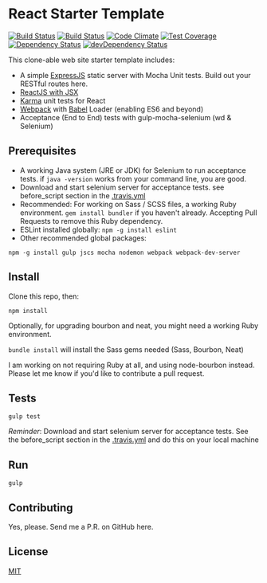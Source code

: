 # React Starter Template

[![Build Status](https://api.shippable.com/projects/55078e185ab6cc13529dea4d/badge?branchName=master)](https://app.shippable.com/projects/55078e185ab6cc13529dea4d/builds/latest)
[![Build Status](https://travis-ci.org/UWFosterIT/react-starter.svg?branch=master)](https://travis-ci.org/UWFosterIT/react-starter)
[![Code Climate](https://codeclimate.com/github/UWFosterIT/react-starter/badges/gpa.svg)](https://codeclimate.com/github/UWFosterIT/react-starter)
[![Test Coverage](https://codeclimate.com/github/UWFosterIT/react-starter/badges/coverage.svg)](https://codeclimate.com/github/UWFosterIT/react-starter)
[![Dependency Status](https://david-dm.org/UWFosterIT/react-starter.svg)](https://david-dm.org/UWFosterIT/react-starter)
[![devDependency Status](https://david-dm.org/UWFosterIT/react-starter/dev-status.svg)](https://david-dm.org/UWFosterIT/react-starter#info=devDependencies)

This clone-able web site starter template includes:
  - A simple [ExpressJS](http://expressjs.com) static server with Mocha Unit tests. Build out your
  RESTful routes here.
  - [ReactJS with JSX](http://facebook.github.io/react/)
  - [Karma](http://karma-runner.github.io/0.12/index.html) unit tests for React
  - [Webpack](http://webpack.github.io) with [Babel](https://babeljs.io) Loader
   (enabling ES6 and beyond)
  - Acceptance (End to End) tests with gulp-mocha-selenium (wd & Selenium)

## Prerequisites

  - A working Java system (JRE or JDK) for Selenium to run acceptance tests.
  if `java -version` works from your command line, you are good.
  - Download and start selenium server for acceptance tests. see before_script
    section in the [.travis.yml](.travis.yml)
  - Recommended: For working on Sass / SCSS files, a working Ruby environment.
   `gem install bundler` if you haven't already.
    Accepting Pull Requests to remove this Ruby dependency.
  - ESLint installed globally: `npm -g install eslint`
  - Other recommended global packages:
  ```
  npm -g install gulp jscs mocha nodemon webpack webpack-dev-server
  ```

## Install

Clone this repo, then:

`npm install`

Optionally, for upgrading bourbon and neat, you might need a working Ruby
environment.

`bundle install` will install the Sass gems needed (Sass, Bourbon, Neat)

I am working on not requiring Ruby at all, and using node-bourbon instead.
 Please let me know if you'd like to contribute a pull request.

## Tests

`gulp test`

*Reminder*: Download and start selenium server for acceptance tests. See the
before_script section in the [.travis.yml](.travis.yml) and do this on your
local machine

## Run

`gulp`

## Contributing

Yes, please. Send me a P.R. on GitHub here.

## License

[MIT](http://opensource.org/licenses/MIT)

